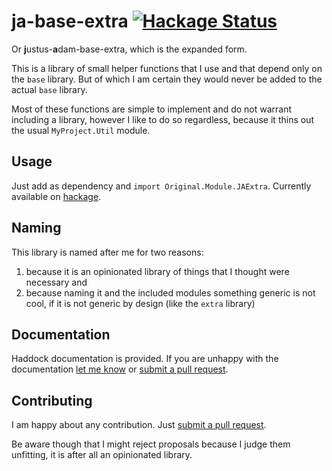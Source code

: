 # ja-base-extra [![Hackage Status](https://img.shields.io/hackage/v/ja-base-extra.svg)][hackage]

Or **j**ustus-**a**dam-base-extra, which is the expanded form.

This is a library of small helper functions that I use and that depend only on the `base` library. But of which I am certain they would never be added to the actual `base` library.

Most of these functions are simple to implement and do not warrant including a library, however I like to do so regardless, because it thins out the usual `MyProject.Util` module.

## Usage

Just add as dependency and `import Original.Module.JAExtra`. Currently available on [hackage][].

[hackage]: https://hackage.haskell.org/package/ja-base-extra

## Naming

This library is named after me for two reasons:

1. because it is an opinionated library of things that I thought were necessary and
2. because naming it and the included modules something generic is not cool, if it is not generic by design (like the `extra` library)

## Documentation

Haddock documentation is provided. If you are unhappy with the documentation [let me know](mailto:dev@justus.science) or [submit a pull request][pr].

[pr]: https://github.com/JustusAdam/ja-base-extra/compare

## Contributing

I am happy about any contribution. Just [submit a pull request][pr].

Be aware though that I might reject proposals because I judge them unfitting, it is after all an opinionated library.
